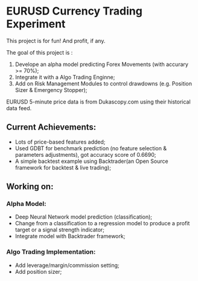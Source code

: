 # EURUSD Currency Trading Experiment

This project is for fun! And profit, if any.

The goal of this project is :

1. Develope an alpha model predicting Forex Movements (with accurary >= 70%);
2. Integrate it with a Algo Trading Enginne;
3. Add on Risk Management Modules to control drawdowns (e.g. Position Sizer & Emergency Stopper);

EURUSD 5-minute price data is from Dukascopy.com using their historical data feed. 

## Current Achievements:

* Lots of price-based features added;
* Used GDBT for benchmark prediction (no feature selection & parameters adjustments), got accuracy score of 0.6690;
* A simple backtest example using Backtrader(an Open Source framework for backtest & live trading);

## Working on:

### Alpha Model:

* Deep Neural Network model prediction (classification);
* Change from a classification to a regression model to produce a profit target or a signal strength indicator;
* Integrate model with Backtrader framework;

### Algo Trading Implementation:
 
* Add leverage/margin/commission setting;
* Add position sizer;
